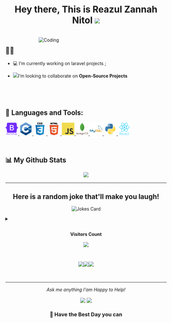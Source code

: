 <h1 align="center">Hey there, This is Reazul Zannah Nitol <img src="https://media.giphy.com/media/hvRJCLFzcasrR4ia7z/giphy.gif" width="30px"></h1>

<br>
<img align="right" alt="Coding" width="400" src="https://gist.githubusercontent.com/vininjr/d29bb07bdadb41e4b0923bc8fa748b1a/raw/88f20c9d749d756be63f22b09f3c4ac570bc5101/programming.gif">


## 🙋‍♂️
- 💻 I’m currently working on laravel projects ;

- <img src="https://github.com/rajput2107/rajput2107/blob/master/Assets/Handshake.gif" width="40px">I’m looking to collaborate on **Open-Source Projects**

<br><br><br>


## 🚀 Languages and Tools:
<p align="centre">  <a href="https://getbootstrap.com" target="_blank"> <img src="https://raw.githubusercontent.com/devicons/devicon/master/icons/bootstrap/bootstrap-plain-wordmark.svg" alt="bootstrap" width="40" height="40"/> </a> <a href="https://www.w3schools.com/cpp/" target="_blank"> <img src="https://raw.githubusercontent.com/devicons/devicon/master/icons/cplusplus/cplusplus-original.svg" alt="cplusplus" width="40" height="40"/> </a> <a href="https://www.w3schools.com/css/" target="_blank"> <img src="https://raw.githubusercontent.com/devicons/devicon/master/icons/css3/css3-original-wordmark.svg" alt="css3" width="40" height="40"/> </a> </a> <a href="https://www.w3.org/html/" target="_blank"> <img src="https://raw.githubusercontent.com/devicons/devicon/master/icons/html5/html5-original-wordmark.svg" alt="html5" width="40" height="40"/> </a> <a href="https://developer.mozilla.org/en-US/docs/Web/JavaScript" target="_blank"> <img src="https://raw.githubusercontent.com/devicons/devicon/master/icons/javascript/javascript-original.svg" alt="javascript" width="40" height="40"/> </a> <a href="https://www.mongodb.com/" target="_blank"> <img src="https://raw.githubusercontent.com/devicons/devicon/master/icons/mongodb/mongodb-original-wordmark.svg" alt="mongodb" width="40" height="40"/> </a> <a href="https://www.mysql.com/" target="_blank"> <img src="https://raw.githubusercontent.com/devicons/devicon/master/icons/mysql/mysql-original-wordmark.svg" alt="mysql" width="40" height="40"/> </a> <a href="https://www.python.org" target="_blank"> <img src="https://raw.githubusercontent.com/devicons/devicon/master/icons/python/python-original.svg" alt="python" width="40" height="40"/> </a> <a href="https://reactjs.org/" target="_blank"> <img src="https://raw.githubusercontent.com/devicons/devicon/master/icons/react/react-original-wordmark.svg" alt="react" width="40" height="40"/> </a> </p>
<br>

## 📊 My Github Stats
<p align="center">
  <img width="48%" src="https://github-readme-stats.vercel.app/api?username=reazulzannahnitol&show_icons=true&theme=tokyonight" />

</p>

---

<div align="center">
  
## Here is a random joke that'll make you laugh!
![Jokes Card](https://readme-jokes.vercel.app/api)
<details><summary align="left"> </samp></summary><p align ="centre"> Refresh page to load New joke</p></details>
</div>
<div align="center">
<br><p align="centre"><b>Visitors Count</b></p>  
<p align="center"><img align="center" src="https://profile-counter.glitch.me/{Ayushparikh-code}/count.svg" /></p> 
<br></div>


<p align="center">
<img align="" height='120px' src="https://github.com/aryashah2k/aryashah2k/blob/main/assets/Geometric%20White.gif" /><img align="" height='120px' src="https://raw.githubusercontent.com/rodrigograca31/rodrigograca31/master/matrix.svg" /><img align="" height='120px' src="https://github.com/aryashah2k/aryashah2k/blob/main/assets/Geometric%20White.gif" />
</p>
<br>


<hr>
<p align="center">
  <i>Ask me anything I'am Happy to Help! </i>
  <br><br>
<a target="_blank" href="https://www.linkedin.com/in/reazulzannahnitol"><img src="https://img.shields.io/badge/-LinkedIn-0077B5?style=for-the-badge&logo=Linkedin&logoColor=white"></img></a>
<a target="_blank" href="mailto:reazulzannah465@gmail.com"><img src="https://img.shields.io/badge/-Gmail-D14836?style=for-the-badge&logo=Gmail&logoColor=white"></img></a>
<br>
</p>



<h3 align="center">👋 Have the Best Day you can </h3>
